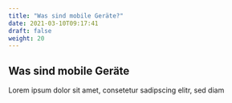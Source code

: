 ```yaml
---
title: "Was sind mobile Geräte?"
date: 2021-03-10T09:17:41
draft: false
weight: 20
---
```

## Was sind mobile Geräte

Lorem ipsum dolor sit amet, consetetur sadipscing elitr, sed diam
